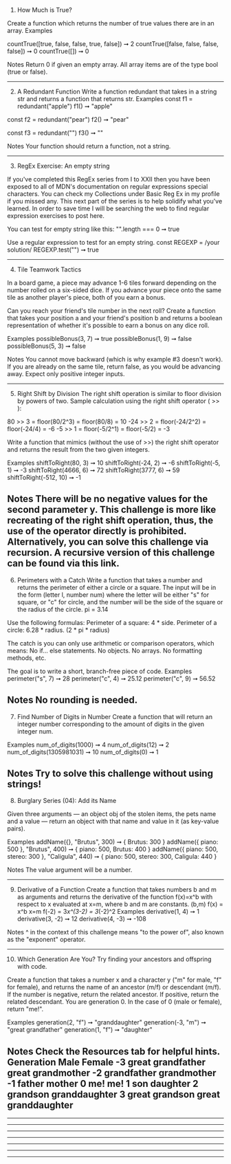1. How Much is True?

Create a function which returns the number of true values there are in an array.
Examples

countTrue([true, false, false, true, false]) ➞ 2
countTrue([false, false, false, false]) ➞ 0
countTrue([]) ➞ 0

Notes
Return 0 if given an empty array.
All array items are of the type bool (true or false).

  -------------------------------------------------
2. A Redundant Function
Write a function redundant that takes in a string str and returns a function that returns str.
Examples
const f1 = redundant("apple")
f1() ➞ "apple"

const f2 = redundant("pear")
f2() ➞ "pear"

const f3 = redundant("")
f3() ➞ ""

Notes
Your function should return a function, not a string.

  -------------------------------------------------
3. RegEx Exercise: An empty string

If you've completed this RegEx series from I to XXII then you have been exposed to all of MDN's documentation on regular expressions special characters. You can check my Collections under Basic Reg Ex in my profile if you missed any. This next part of the series is to help solidify what you've learned. In order to save time I will be searching the web to find regular expression exercises to post here.

You can test for empty string like this:
"".length === 0 ➞ true

Use a regular expression to test for an empty string.
const REGEXP = /your solution/
REGEXP.test("") ➞ true

  -------------------------------------------------
4. Tile Teamwork Tactics

In a board game, a piece may advance 1-6 tiles forward depending on the number rolled on a six-sided dice. If you advance your piece onto the same tile as another player's piece, both of you earn a bonus.

Can you reach your friend's tile number in the next roll? Create a function that takes your position a and your friend's position b and returns a boolean representation of whether it's possible to earn a bonus on any dice roll.

Examples
possibleBonus(3, 7) ➞ true
possibleBonus(1, 9) ➞ false
possibleBonus(5, 3) ➞ false

Notes
You cannot move backward (which is why example #3 doesn't work).
If you are already on the same tile, return false, as you would be advancing away.
Expect only positive integer inputs.

  -------------------------------------------------
5. Right Shift by Division
The right shift operation is similar to floor division by powers of two.
Sample calculation using the right shift operator ( >> ):

80 >> 3 = floor(80/2^3) = floor(80/8) = 10
-24 >> 2 = floor(-24/2^2) = floor(-24/4) = -6
-5 >> 1 = floor(-5/2^1) = floor(-5/2) = -3

Write a function that mimics (without the use of >>) the right shift operator and returns the result from the two given integers.

Examples
shiftToRight(80, 3) ➞ 10
shiftToRight(-24, 2) ➞ -6
shiftToRight(-5, 1) ➞ -3
shiftToRight(4666, 6) ➞ 72
shiftToRight(3777, 6) ➞ 59
shiftToRight(-512, 10) ➞ -1

Notes
  There will be no negative values for the second parameter y.
  This challenge is more like recreating of the right shift operation, thus, the use of the operator directly is prohibited.
  Alternatively, you can solve this challenge via recursion.
  A recursive version of this challenge can be found via this link.
  -------------------------------------------------
6. Perimeters with a Catch
Write a function that takes a number and returns the perimeter of either a circle or a square. The input will be in the form (letter l, number num) where the letter will be either "s" for square, or "c" for circle, and the number will be the side of the square or the radius of the circle.
pi = 3.14

Use the following formulas:
Perimeter of a square: 4 * side.
Perimeter of a circle: 6.28 * radius.  (2 * pi * radius)

The catch is you can only use arithmetic or comparison operators, which means:
    No if... else statements.
    No objects.
    No arrays.
    No formatting methods, etc.

The goal is to write a short, branch-free piece of code.
Examples
perimeter("s", 7) ➞ 28
perimeter("c", 4) ➞ 25.12
perimeter("c", 9) ➞ 56.52

Notes
No rounding is needed.
  -------------------------------------------------
7. Find Number of Digits in Number
Create a function that will return an integer number corresponding to the amount of digits in the given integer num.

Examples
num_of_digits(1000) ➞ 4
num_of_digits(12) ➞ 2
num_of_digits(1305981031) ➞ 10
num_of_digits(0) ➞ 1

Notes
Try to solve this challenge without using strings!
  -------------------------------------------------
8. Burglary Series (04): Add its Name

Given three arguments ⁠— an object obj of the stolen items, the pets name and a value ⁠— return an object with that name and value in it (as key-value pairs).

Examples
addName({}, "Brutus", 300) ➞ { Brutus: 300 }
addName({ piano: 500 }, "Brutus", 400) ➞ { piano: 500, Brutus: 400 }
addName({ piano: 500, stereo: 300 }, "Caligula", 440) ➞ { piano: 500, stereo: 300, Caligula: 440 }

Notes
The value argument will be a number.

  -------------------------------------------------
9. Derivative of a Function
Create a function that takes numbers b and m as arguments and returns the derivative of the function f(x)=x^b with respect to x evaluated at x=m, where b and m are constants.
(b,m)
f(x) = x^b   x=m
f(-2) = 3*x^(3-2) = 3*(-2)^2
Examples
derivative(1, 4) ➞ 1
derivative(3, -2) ➞ 12
derivative(4, -3) ➞ -108

Notes
^ in the context of this challenge means "to the power of", also known as the "exponent" operator.

  -------------------------------------------------
10. Which Generation Are You? 
Try finding your ancestors and offspring with code.

Create a function that takes a number x and a character y ("m" for male, "f" for female), and returns the name of an ancestor (m/f) or descendant (m/f).
    If the number is negative, return the related ancestor.
    If positive, return the related descendant.
    You are generation 0. In the case of 0 (male or female), return "me!".

Examples
generation(2, "f") ➞ "granddaughter"
generation(-3, "m") ➞ "great grandfather"
generation(1, "f") ➞ "daughter"

Notes
Check the Resources tab for helpful hints.
Generation	Male	Female
-3	great grandfather	great grandmother
-2	grandfather	grandmother
-1	father	mother
0	me!	me!
1	son	daughter
2	grandson	granddaughter
3	great grandson	great granddaughter
  -------------------------------------------------
  -------------------------------------------------
  -------------------------------------------------
  -------------------------------------------------
  -------------------------------------------------
  -------------------------------------------------
  -------------------------------------------------
  -------------------------------------------------